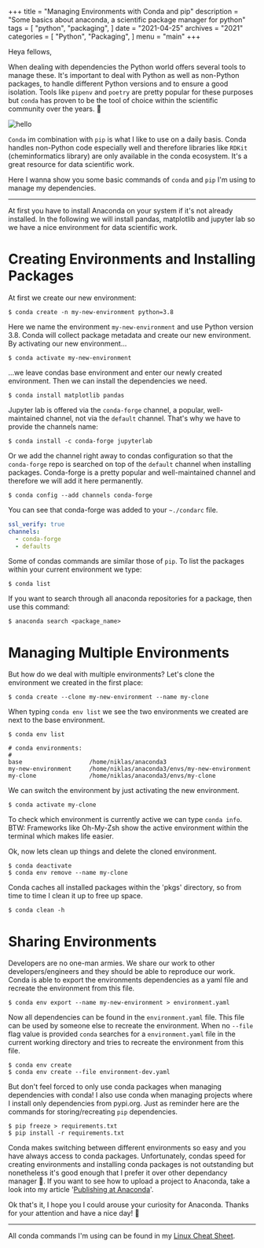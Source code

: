 +++
title = "Managing Environments with Conda and pip"
description = "Some basics about anaconda, a scientific package manager for python"
tags = [
    "python",
    "packaging",
]
date = "2021-04-25"
archives = "2021"
categories = [
    "Python",
    "Packaging",
]
menu = "main"
+++

Heya fellows,

When dealing with dependencies the Python world offers several tools to manage these. It's important to deal with Python as well as non-Python packages, to handle different Python versions and to ensure a good isolation. Tools like `pipenv` and `poetry` are pretty popular for these purposes but `conda` has proven to be the tool of choice within the scientific community over the years. 💪

![hello](/img/conda.png)

`Conda` im combination with `pip` is what I like to use on  a daily basis. Conda handles non-Python code especially well and therefore libraries like `RDKit` (cheminformatics library) are only available in the conda ecosystem. It's a great resource for data scientific work. 

Here I wanna show you some basic commands of `conda` and `pip` I'm using to manage my dependencies.

---------

At first you have to install Anaconda on your system if it's not already installed. In the following we will install pandas, matplotlib and jupyter lab so we have a nice environment for data scientific work.

# Creating Environments and Installing Packages

At first we create our new environment:

```
$ conda create -n my-new-environment python=3.8
```

Here we name the environment `my-new-environment` and use Python version 3.8. Conda will collect package metadata and create our new environment. By activating our new environment...

```
$ conda activate my-new-environment
```

...we leave condas base environment and enter our newly created environment. Then we can install the dependencies we need.

```
$ conda install matplotlib pandas 
```

Jupyter lab is offered via the `conda-forge` channel, a popular, well-maintained channel, not via the `default` channel. That's why we have to provide the channels name:

```
$ conda install -c conda-forge jupyterlab
```

Or we add the channel right away to condas configuration so that the `conda-forge` repo is searched on top of the `default` channel when installing packages. Conda-forge is a pretty popular and well-maintained channel and therefore we will add it here permanently.

```
$ conda config --add channels conda-forge
```

You can see that conda-forge was added to your `~./condarc` file.

```yaml
ssl_verify: true
channels:
  - conda-forge
  - defaults
```

Some of condas commands are similar those of `pip`. To list the packages within your current environment we type:

```
$ conda list
```

If you want to search through all anaconda repositories for a package, then use this command:

```
$ anaconda search <package_name>
```

# Managing Multiple Environments

But how do we deal with multiple environments? Let's clone the environment we created in the first place:

```
$ conda create --clone my-new-environment --name my-clone
```

When typing `conda env list` we see the two environments we created are next to the base environment. 

```
$ conda env list

# conda environments:
#
base                   /home/niklas/anaconda3
my-new-environment     /home/niklas/anaconda3/envs/my-new-environment
my-clone               /home/niklas/anaconda3/envs/my-clone
```

We can switch the environment by just activating the new environment. 

```
$ conda activate my-clone
```

To check which environment is currently active we can type `conda info`. BTW: Frameworks like Oh-My-Zsh show the active environment within the terminal which makes life easier.

Ok, now lets clean up things and delete the cloned environment.

```
$ conda deactivate 
$ conda env remove --name my-clone
```

Conda caches all installed packages within the 'pkgs' directory, so from time to time I clean it up to free up space.

```
$ conda clean -h
```

# Sharing Environments

Developers are no one-man armies. We share our work to other developers/engineers and they should be able to reproduce our work. Conda is able to export the environments dependencies as a yaml file and recreate the environment from this file. 

```
$ conda env export --name my-new-environment > environment.yaml
```

Now all dependencies can be found in the `environment.yaml` file. This file can be used by someone else to recreate the environment. When no `--file` flag value is provided `conda` searches for a `environment.yaml` file in the current working directory and tries to recreate the environment from this file. 

```
$ conda env create              
$ conda env create --file environment-dev.yaml   
```

But don't feel forced to only use conda packages when managing dependencies with conda! I also use conda when managing projects where I install only dependencies from pypi.org. Just as reminder here are the commands for storing/recreating `pip` dependencies.

```
$ pip freeze > requirements.txt   
$ pip install -r requirements.txt
```

Conda makes switching between different environments so easy and you have always access to conda packages. Unfortunately, condas speed for creating environments and installing conda packages is not outstanding but nonetheless it's good enough that I prefer it over other dependancy manager 🙂. If you want to see how to upload a project to Anaconda, take a look into my article '<a href="/2021/9-publishing-at-anaconda/" target=”_blank” >Publishing at Anaconda</a>'.

Ok that's it, I hope you I could arouse your curiosity for Anaconda. Thanks for your attention and have a nice day! 🙂

---------

All conda commands I'm using can be found in my <a href="https://github.com/NiklasTiede/CheatSheet-Linux#anaconda" target=”_blank” >Linux Cheat Sheet</a>.